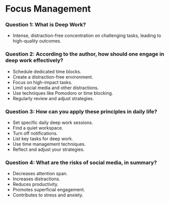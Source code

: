 # Focus Management

### Question 1: What is Deep Work?
- Intense, distraction-free concentration on challenging tasks, leading to high-quality outcomes.

### Question 2: According to the author, how should one engage in deep work effectively?
- Schedule dedicated time blocks.
- Create a distraction-free environment.
- Focus on high-impact tasks.
- Limit social media and other distractions.
- Use techniques like Pomodoro or time blocking.
- Regularly review and adjust strategies.

### Question 3: How can you apply these principles in daily life?
- Set specific daily deep work sessions.
- Find a quiet workspace.
- Turn off notifications.
- List key tasks for deep work.
- Use time management techniques.
- Reflect and adjust your strategies.

### Question 4: What are the risks of social media, in summary?
- Decreases attention span.
- Increases distractions.
- Reduces productivity.
- Promotes superficial engagement.
- Contributes to stress and anxiety.